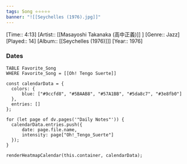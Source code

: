 ```yaml
---
tags: Song ⭐⭐⭐⭐⭐ 
banner: "![[Seychelles (1976).jpg]]"
---
```

[Time:: 4:13]
[Artist:: [[Masayoshi Takanaka (高中正義)]] ]
[Genre:: Jazz]
[Played:: 14]
[Album:: [[Seychelles (1976)]]]
[Year:: 1976]
### Dates
````dataview
TABLE Favorite_Song
WHERE Favorite_Song = [[Oh! Tengo Suerte]]
````

  ```dataviewjs
const calendarData = { 
	colors: { 
		blue: ["#9ccfd8", "#5BAAB8", "#57A1BB", "#5da8c7", "#3e8fb0"] 
	}, 
	entries: [] 
}; 

for (let page of dv.pages('"Daily Notes"')) { 
	calendarData.entries.push({ 
		date: page.file.name, 
		intensity: page["Oh!_Tengo_Suerte"]
	}); 
} 

renderHeatmapCalendar(this.container, calendarData);
```
